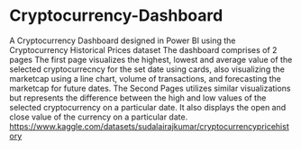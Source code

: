 # Cryptocurrency-Dashboard

A Cryptocurrency Dashboard designed in Power BI using the Cryptocurrency Historical Prices dataset
The dashboard comprises of 2 pages
The first page visualizes the highest, lowest and average value of the selected cryptocurrecncy for the set date using cards, also visualizing the marketcap using a line chart, volume of transactions, and forecasting the marketcap for future dates.
The Second Pages utilizes similar visualizations but represents the difference between the high and low values of the selected cryptocurrency on a particular date. It also displays the open and close value of the currency on a particular date.  
https://www.kaggle.com/datasets/sudalairajkumar/cryptocurrencypricehistory
